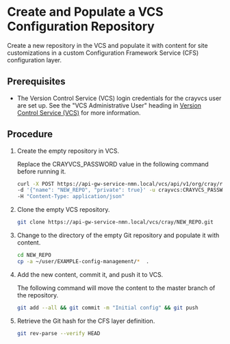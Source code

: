 # Create and Populate a VCS Configuration Repository

Create a new repository in the VCS and populate it with content for site customizations in a custom Configuration Framework Service \(CFS\) configuration layer.

## Prerequisites

* The Version Control Service \(VCS\) login credentials for the crayvcs user are set up. See the "VCS Administrative User" heading in [Version Control Service (VCS)](Version_Control_Service_VCS.md) for more information.

## Procedure

1.  Create the empty repository in VCS.

    Replace the CRAYVCS\_PASSWORD value in the following command before running it.

    ```bash
    curl -X POST https://api-gw-service-nmn.local/vcs/api/v1/org/cray/repos \
    -d '{"name": "NEW_REPO", "private": true}' -u crayvcs:CRAYVCS_PASSWORD \
    -H "Content-Type: application/json"
    ```

2.  Clone the empty VCS repository.

    ```bash
    git clone https://api-gw-service-nmn.local/vcs/cray/NEW_REPO.git
    ```

3.  Change to the directory of the empty Git repository and populate it with content.

    ```bash
    cd NEW_REPO
    cp -a ~/user/EXAMPLE-config-management/*  .
    ```

4.  Add the new content, commit it, and push it to VCS.

    The following command will move the content to the master branch of the repository.

    ```bash
    git add --all && git commit -m "Initial config" && git push
    ```

5.  Retrieve the Git hash for the CFS layer definition.

    ```bash
    git rev-parse --verify HEAD
    ```

